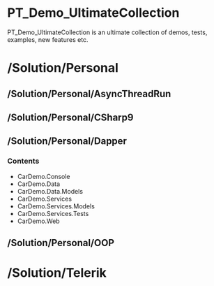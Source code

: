 # PT_Demo_UltimateCollection

PT_Demo_UltimateCollection is an ultimate collection of demos, tests, examples, new features etc.

# /Solution/Personal

## /Solution/Personal/AsyncThreadRun

## /Solution/Personal/CSharp9

## /Solution/Personal/Dapper

### Contents

- CarDemo.Console
- CarDemo.Data
- CarDemo.Data.Models
- CarDemo.Services
- CarDemo.Services.Models
- CarDemo.Services.Tests
- CarDemo\.Web

## /Solution/Personal/OOP

# /Solution/Telerik
